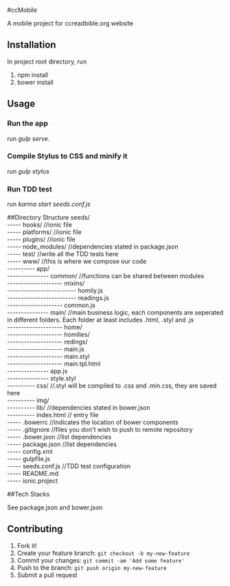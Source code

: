 #ccMobile

A mobile project for ccreadbible.org website

## Installation

In project root directory, run
1. npm install
2. bower install

## Usage

### Run the app
run *gulp serve*.

### Compile Stylus to CSS and minify it
run *gulp stylus*

### Run TDD test 
run *karma start seeds.conf.js*

##Directory Structure
seeds/  
----- hooks/        //ionic file  
----- platforms/        //ionic file  
----- plugins/        //ionic file  
----- node_modules/        //dependencies stated in package.json  
----- test/        //write all the TDD tests here  
----- www/        //this is where we compose our code  
---------- app/  
--------------- common/        //functions can be shared between modules  
-------------------- mixins/   
------------------------- homily.js  
------------------------- readings.js  
-------------------- common.js  
--------------- main/        //main business logic, each components are seperated in different folders. Each folder at least includes .html, .styl and .js  
-------------------- home/  
-------------------- homilies/  
-------------------- redings/  
-------------------- main.js  
-------------------- main.styl  
-------------------- main.tpl.html  
--------------- app.js  
--------------- style.styl  
---------- css/        //.styl will be compiled to .css and .min.css, they are saved here                 
---------- img/   
---------- lib/        //dependencies stated in bower.json  
---------- index.html        // entry file  
----- .bowerrc        //indicates the location of bower components		  
----- .gitignore        //files you don't wish to push to remote repository   
----- .bower.json        //list dependencies  
----- package.json        //list dependencies  
----- config.xml  
----- gulpfile.js         
----- seeds.conf.js        //TDD test configuration  
----- README.md  
----- ionic.project  

##Tech Stacks  

See package.json and bower.json


## Contributing

1. Fork it!
2. Create your feature branch: `git checkout -b my-new-feature`
3. Commit your changes: `git commit -am 'Add some feature'`
4. Push to the branch: `git push origin my-new-feature`
5. Submit a pull request
